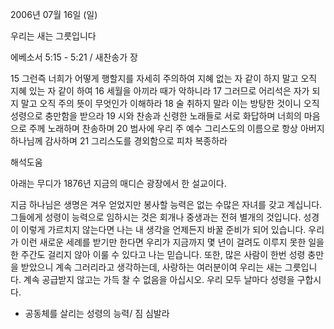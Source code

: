 2006년 07월 16일 (일)

우리는 새는 그릇입니다



에베소서 5:15 - 5:21 / 새찬송가  장


15 그런즉 너희가 어떻게 행할지를 자세히 주의하여 지혜 없는 자 같이 하지 말고 오직 지혜 있는 자 같이 하여 16 세월을 아끼라 때가 악하니라 17 그러므로 어리석은 자가 되지 말고 오직 주의 뜻이 무엇인가 이해하라 18 술 취하지 말라 이는 방탕한 것이니 오직 성령으로 충만함을 받으라 19 시와 찬송과 신령한 노래들로 서로 화답하며 너희의 마음으로 주께 노래하며 찬송하며 20 범사에 우리 주 예수 그리스도의 이름으로 항상 아버지 하나님께 감사하며 21 그리스도를 경외함으로 피차 복종하라

해석도움





아래는 무디가 1876년 지금의 매디슨 광장에서 한 설교이다. 

지금 하나님은 생명은 겨우 얻었지만 봉사할 능력은 없는 수많은 자녀를 갖고 계십니다. 
그들에게 성령이 능력으로 임하시는 것은 회개나 중생과는 전혀 별개의 것입니다. 
성경이 이렇게 가르치지 않는다면 나는 내 생각을 언제든지 바꿀 준비가 되어 있습니다. 
우리가 이런 새로운 세례를 받기만 한다면 우리가 지금까지 몇 년이 걸려도 이루지 못한 일을 한 주간도 걸리지 않아 이룰 수 있다고 나는 믿습니다. 
또한, 많은 사람이 한번 성령 충만을 받았으니 계속 그러리라고 생각하는데, 
사랑하는 여러분이여 우리는 새는 그릇입니다. 
계속 공급받지 않고는 가득 찰 수 없음을 아십시오. 
우리 모두 날마다 성령을 구합시다. 

- 공동체를 살리는 성령의 능력/ 짐 심발라